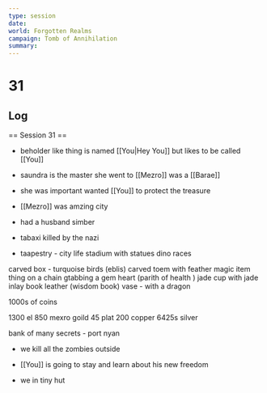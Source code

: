 ```yaml
---
type: session
date:
world: Forgotten Realms
campaign: Tomb of Annihilation
summary:
---
```


# 31

## Log
== Session 31 ==



* beholder like thing is named [[You|Hey You]] but likes to be called [[You]]
* saundra is the master  she went to [[Mezro]] was a [[Barae]] 
* she was important wanted [[You]] to protect the treasure
* [[Mezro]] was amzing city 
* had a husband simber 
* tabaxi killed by the nazi 

* taapestry - city life stadium with statues dino races 

carved box - turquoise birds  (eblis) 
carved toem with feather magic item
thing on a chain gtabbing a gem heart (parith of health )
jade cup with jade inlay 
book leather (wisdom book)
vase - with a dragon 

1000s of coins

1300 el
850 mexro goild 
45 plat
200 copper
6425s silver


bank of many secrets - port nyan


* we kill all the zombies outside 

* [[You]] is going to stay and learn about his new freedom

* we in tiny hut
